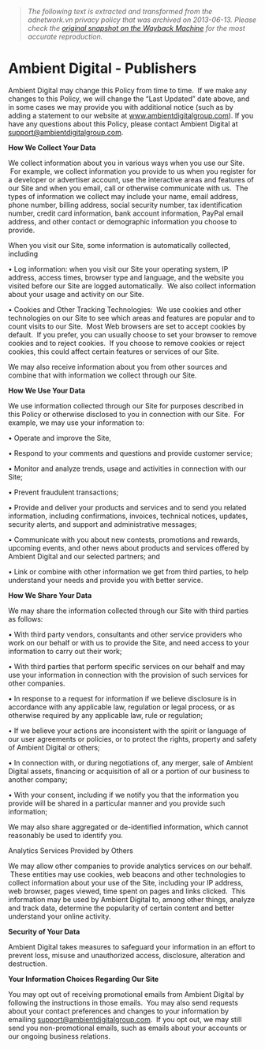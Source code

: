 > *The following text is extracted and transformed from the adnetwork.vn privacy policy that was archived on 2013-06-13. Please check the [original snapshot on the Wayback Machine](https://web.archive.org/web/20130613104558id_/http%3A//adnetwork.vn/about/privacy-policy) for the most accurate reproduction.*

# Ambient Digital - Publishers

Ambient Digital may change this Policy from time to time.  If we make any changes to this Policy, we will change the “Last Updated” date above, and in some cases we may provide you with additional notice (such as by adding a statement to our website at www.ambientdigitalgroup.com). If you have any questions about this Policy, please contact Ambient Digital at support@ambientdigitalgroup.com.

**How We Collect Your Data**

We collect information about you in various ways when you use our Site.  For example, we collect information you provide to us when you register for a developer or advertiser account, use the interactive areas and features of our Site and when you email, call or otherwise communicate with us.  The types of information we collect may include your name, email address, phone number, billing address, social security number, tax identification number, credit card information, bank account information, PayPal email address, and other contact or demographic information you choose to provide. 

When you visit our Site, some information is automatically collected, including

• Log information: when you visit our Site your operating system, IP address, access times, browser type and language, and the website you visited before our Site are logged automatically.  We also collect information about your usage and activity on our Site.

• Cookies and Other Tracking Technologies:  We use cookies and other technologies on our Site to see which areas and features are popular and to count visits to our Site.  Most Web browsers are set to accept cookies by default.  If you prefer, you can usually choose to set your browser to remove cookies and to reject cookies.  If you choose to remove cookies or reject cookies, this could affect certain features or services of our Site. 

We may also receive information about you from other sources and combine that with information we collect through our Site.

**How We Use Your Data**

We use information collected through our Site for purposes described in this Policy or otherwise disclosed to you in connection with our Site.  For example, we may use your information to:

• Operate and improve the Site,

• Respond to your comments and questions and provide customer service;

• Monitor and analyze trends, usage and activities in connection with our Site;

• Prevent fraudulent transactions;

• Provide and deliver your products and services and to send you related information, including confirmations, invoices, technical notices, updates, security alerts, and support and administrative messages;

• Communicate with you about new contests, promotions and rewards, upcoming events, and other news about products and services offered by Ambient Digital and our selected partners; and

• Link or combine with other information we get from third parties, to help understand your needs and provide you with better service.

**How We Share Your Data**

We may share the information collected through our Site with third parties as follows:

• With third party vendors, consultants and other service providers who work on our behalf or with us to provide the Site, and need access to your information to carry out their work;

• With third parties that perform specific services on our behalf and may use your information in connection with the provision of such services for other companies. 

• In response to a request for information if we believe disclosure is in accordance with any applicable law, regulation or legal process, or as otherwise required by any applicable law, rule or regulation;

• If we believe your actions are inconsistent with the spirit or language of our user agreements or policies, or to protect the rights, property and safety of Ambient Digital or others;

• In connection with, or during negotiations of, any merger, sale of Ambient Digital assets, financing or acquisition of all or a portion of our business to another company;

• With your consent, including if we notify you that the information you provide will be shared in a particular manner and you provide such information;

We may also share aggregated or de-identified information, which cannot reasonably be used to identify you. 

Analytics Services Provided by Others

We may allow other companies to provide analytics services on our behalf.  These entities may use cookies, web beacons and other technologies to collect information about your use of the Site, including your IP address, web browser, pages viewed, time spent on pages and links clicked.  This information may be used by Ambient Digital to, among other things, analyze and track data, determine the popularity of certain content and better understand your online activity. 

**Security of Your Data**

Ambient Digital takes measures to safeguard your information in an effort to prevent loss, misuse and unauthorized access, disclosure, alteration and destruction.

**Your Information Choices Regarding Our Site**

You may opt out of receiving promotional emails from Ambient Digital by following the instructions in those emails.  You may also send requests about your contact preferences and changes to your information by emailing support@ambientdigitalgroup.com.  If you opt out, we may still send you non-promotional emails, such as emails about your accounts or our ongoing business relations.   
